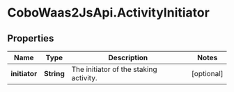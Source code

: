 # CoboWaas2JsApi.ActivityInitiator

## Properties

Name | Type | Description | Notes
------------ | ------------- | ------------- | -------------
**initiator** | **String** | The initiator of the staking activity. | [optional] 


